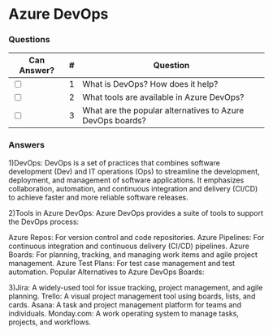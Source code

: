 # Azure DevOps

### Questions

| Can Answer? | # | Question |
| --- | --- | --- |
| <input type="checkbox"> | 1 | What is DevOps? How does it help? |
| <input type="checkbox"> | 2 | What tools are available in Azure DevOps? |
| <input type="checkbox"> | 3 | What are the popular alternatives to Azure DevOps boards? |


### Answers
1)DevOps: DevOps is a set of practices that combines software development (Dev) and IT operations (Ops) to streamline the development, deployment, and management of software applications. It emphasizes collaboration, automation, and continuous integration and delivery (CI/CD) to achieve faster and more reliable software releases.

2)Tools in Azure DevOps: Azure DevOps provides a suite of tools to support the DevOps process:

Azure Repos: For version control and code repositories.
Azure Pipelines: For continuous integration and continuous delivery (CI/CD) pipelines.
Azure Boards: For planning, tracking, and managing work items and agile project management.
Azure Test Plans: For test case management and test automation.
Popular Alternatives to Azure DevOps Boards:

3)Jira: A widely-used tool for issue tracking, project management, and agile planning.
Trello: A visual project management tool using boards, lists, and cards.
Asana: A task and project management platform for teams and individuals.
Monday.com: A work operating system to manage tasks, projects, and workflows.
